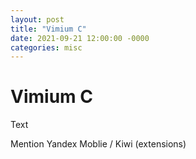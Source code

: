 ```yaml
---
layout: post
title: "Vimium C"
date: 2021-09-21 12:00:00 -0000
categories: misc
---
```


# Vimium C

Text

Mention Yandex Moblie / Kiwi (extensions)
